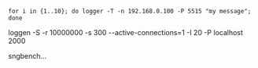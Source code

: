 ```
for i in {1..10}; do logger -T -n 192.168.0.100 -P 5515 "my message"; done
```

loggen -S -r 10000000 -s 300 --active-connections=1 -I 20 -P localhost 2000

sngbench...

